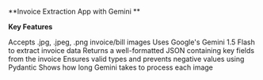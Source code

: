 **Invoice Extraction App with Gemini **

**Key Features**
	
Accepts .jpg, .jpeg, .png invoice/bill images
Uses Google's Gemini 1.5 Flash to extract invoice data
Returns a well-formatted JSON containing key fields from the invoice
Ensures valid types and prevents negative values using Pydantic
Shows how long Gemini takes to process each image


